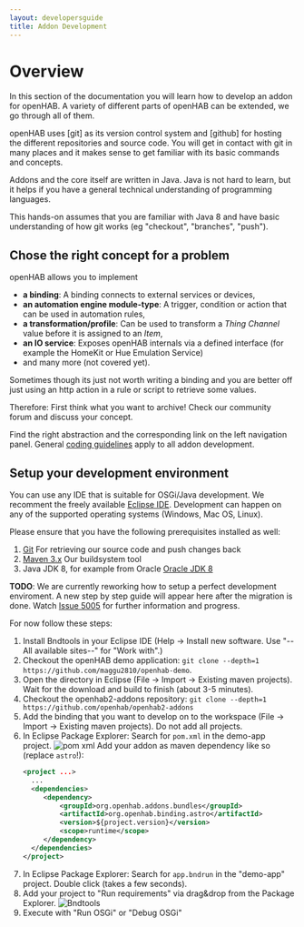 ```yaml
---
layout: developersguide
title: Addon Development
---
```


# Overview

In this section of the documentation you will learn how to develop an addon for openHAB.
A variety of different parts of openHAB can be extended, we go through all of them.

openHAB uses [git] as its version control system and [github] for hosting the different repositories and source code.
You will get in contact with git in many places and it makes sense to get familiar with its basic commands and concepts.

Addons and the core itself are written in Java. Java is not hard to learn, but
it helps if you have a general technical understanding of programming languages.

This hands-on assumes that you are familiar with Java 8 and have basic understanding
of how git works (eg "checkout", "branches", "push").

## Chose the right concept for a problem

openHAB allows you to implement

* **a binding**: A binding connects to external services or devices,
* **an automation engine module-type**: A trigger, condition or action that can be used in automation rules,
* **a transformation/profile**: Can be used to transform a *Thing Channel* value before it is assigned to an *Item*,
* **an IO service**: Exposes openHAB internals via a defined interface (for example the HomeKit or Hue Emulation Service)
* and many more (not covered yet).

Sometimes though its just not worth writing a binding and you are better off
just using an http action in a rule or script to retrieve some values.

Therefore: First think what you want to archive! Check our community forum
and discuss your concept.

Find the right abstraction and the corresponding link on the left navigation panel.
General [coding guidelines](development/guidelines.html) apply to all addon development.

## Setup your development environment

You can use any IDE that is suitable for OSGi/Java development.
We recomment the freely available [Eclipse IDE](https://wiki.eclipse.org/Eclipse_Installer).
Development can happen on any of the supported operating systems (Windows, Mac OS, Linux).

Please ensure that you have the following prerequisites installed as well:

1. [Git](https://git-scm.com/downloads) For retrieving our source code and push changes back
1. [Maven 3.x](https://maven.apache.org/download.cgi) Our buildsystem tool
1. Java JDK 8, for example from Oracle [Oracle JDK 8](http://www.oracle.com/technetwork/java/javase/downloads/jdk8-downloads-2133151.html)

**TODO**: We are currently reworking how to setup a perfect development enviroment.
A new step by step guide will appear here after the migration is done.
Watch [Issue 5005](https://github.com/openhab/openhab2-addons/issues/5005) for further information and progress.

For now follow these steps:

1. Install Bndtools in your Eclipse IDE (Help -> Install new software. Use "-- All available sites--" for "Work with".)
2. Checkout the openHAB demo application: `git clone --depth=1 https://github.com/maggu2810/openhab-demo`.
3. Open the directory in Eclipse (File -> Import -> Existing maven projects).
   Wait for the download and build to finish (about 3-5 minutes).
4. Checkout the openhab2-addons repository: `git clone --depth=1 https://github.com/openhab/openhab2-addons`
5. Add the binding that you want to develop on to the workspace (File -> Import -> Existing maven projects).
   Do not add all projects.
6. In Eclipse Package Explorer: Search for `pom.xml` in the demo-app project.
    ![pom xml](https://user-images.githubusercontent.com/66436/54607049-a9031700-4a4d-11e9-9b9d-64a620270d28.png)
    Add your addon as maven dependency like so (replace `astro`!):
   ```xml
   <project ...>
     ...
     <dependencies>
        <dependency>
            <groupId>org.openhab.addons.bundles</groupId>
            <artifactId>org.openhab.binding.astro</artifactId>
            <version>${project.version}</version>
            <scope>runtime</scope>
        </dependency>
     </dependencies>
   </project>
   ```
7. In Eclipse Package Explorer: Search for `app.bndrun` in the "demo-app" project.
   Double click (takes a few seconds).
8. Add your project to "Run requirements" via drag&drop from the Package Explorer.
    ![Bndtools](https://user-images.githubusercontent.com/66436/54527103-2c066d80-4979-11e9-8852-c06a41f4d50b.png)
9. Execute with "Run OSGi" or "Debug OSGi"
